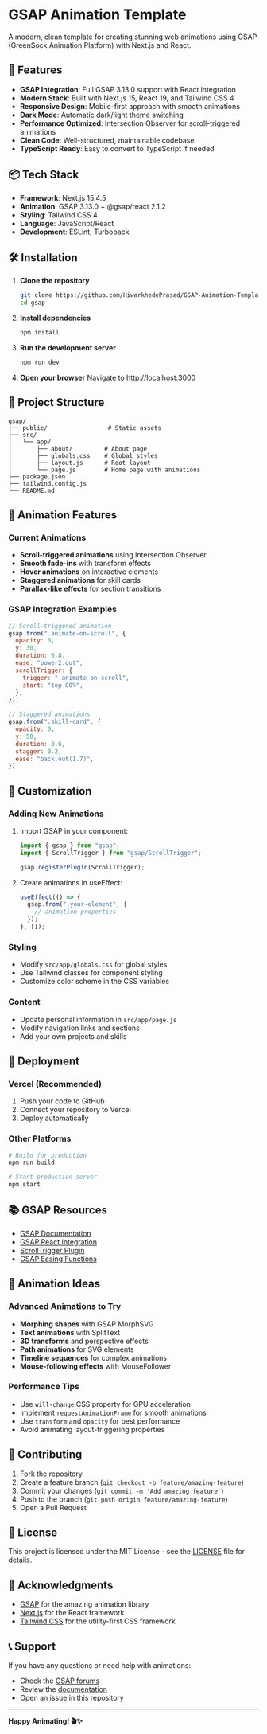 # GSAP Animation Template

A modern, clean template for creating stunning web animations using GSAP (GreenSock Animation Platform) with Next.js and React.

## 🚀 Features

- **GSAP Integration**: Full GSAP 3.13.0 support with React integration
- **Modern Stack**: Built with Next.js 15, React 19, and Tailwind CSS 4
- **Responsive Design**: Mobile-first approach with smooth animations
- **Dark Mode**: Automatic dark/light theme switching
- **Performance Optimized**: Intersection Observer for scroll-triggered animations
- **Clean Code**: Well-structured, maintainable codebase
- **TypeScript Ready**: Easy to convert to TypeScript if needed

## 📦 Tech Stack

- **Framework**: Next.js 15.4.5
- **Animation**: GSAP 3.13.0 + @gsap/react 2.1.2
- **Styling**: Tailwind CSS 4
- **Language**: JavaScript/React
- **Development**: ESLint, Turbopack

## 🛠️ Installation

1. **Clone the repository**

   ```bash
   git clone https://github.com/HiwarkhedePrasad/GSAP-Animation-Template
   cd gsap
   ```

2. **Install dependencies**

   ```bash
   npm install
   ```

3. **Run the development server**

   ```bash
   npm run dev
   ```

4. **Open your browser**
   Navigate to [http://localhost:3000](http://localhost:3000)

## 📁 Project Structure

```
gsap/
├── public/                 # Static assets
├── src/
│   └── app/
│       ├── about/         # About page
│       ├── globals.css    # Global styles
│       ├── layout.js      # Root layout
│       └── page.js        # Home page with animations
├── package.json
├── tailwind.config.js
└── README.md
```

## 🎨 Animation Features

### Current Animations

- **Scroll-triggered animations** using Intersection Observer
- **Smooth fade-ins** with transform effects
- **Hover animations** on interactive elements
- **Staggered animations** for skill cards
- **Parallax-like effects** for section transitions

### GSAP Integration Examples

```javascript
// Scroll-triggered animation
gsap.from(".animate-on-scroll", {
  opacity: 0,
  y: 30,
  duration: 0.8,
  ease: "power2.out",
  scrollTrigger: {
    trigger: ".animate-on-scroll",
    start: "top 80%",
  },
});

// Staggered animations
gsap.from(".skill-card", {
  opacity: 0,
  y: 50,
  duration: 0.6,
  stagger: 0.2,
  ease: "back.out(1.7)",
});
```

## 🎯 Customization

### Adding New Animations

1. Import GSAP in your component:

   ```javascript
   import { gsap } from "gsap";
   import { ScrollTrigger } from "gsap/ScrollTrigger";

   gsap.registerPlugin(ScrollTrigger);
   ```

2. Create animations in useEffect:
   ```javascript
   useEffect(() => {
     gsap.from(".your-element", {
       // animation properties
     });
   }, []);
   ```

### Styling

- Modify `src/app/globals.css` for global styles
- Use Tailwind classes for component styling
- Customize color scheme in the CSS variables

### Content

- Update personal information in `src/app/page.js`
- Modify navigation links and sections
- Add your own projects and skills

## 🚀 Deployment

### Vercel (Recommended)

1. Push your code to GitHub
2. Connect your repository to Vercel
3. Deploy automatically

### Other Platforms

```bash
# Build for production
npm run build

# Start production server
npm start
```

## 📚 GSAP Resources

- [GSAP Documentation](https://greensock.com/docs/)
- [GSAP React Integration](https://greensock.com/react/)
- [ScrollTrigger Plugin](https://greensock.com/scrolltrigger/)
- [GSAP Easing Functions](https://greensock.com/docs/v3/Eases)

## 🎨 Animation Ideas

### Advanced Animations to Try

- **Morphing shapes** with GSAP MorphSVG
- **Text animations** with SplitText
- **3D transforms** and perspective effects
- **Path animations** for SVG elements
- **Timeline sequences** for complex animations
- **Mouse-following effects** with MouseFollower

### Performance Tips

- Use `will-change` CSS property for GPU acceleration
- Implement `requestAnimationFrame` for smooth animations
- Use `transform` and `opacity` for best performance
- Avoid animating layout-triggering properties

## 🤝 Contributing

1. Fork the repository
2. Create a feature branch (`git checkout -b feature/amazing-feature`)
3. Commit your changes (`git commit -m 'Add amazing feature'`)
4. Push to the branch (`git push origin feature/amazing-feature`)
5. Open a Pull Request

## 📄 License

This project is licensed under the MIT License - see the [LICENSE](LICENSE) file for details.

## 🙏 Acknowledgments

- [GSAP](https://greensock.com/) for the amazing animation library
- [Next.js](https://nextjs.org/) for the React framework
- [Tailwind CSS](https://tailwindcss.com/) for the utility-first CSS framework

## 📞 Support

If you have any questions or need help with animations:

- Check the [GSAP forums](https://greensock.com/forums/)
- Review the [documentation](https://greensock.com/docs/)
- Open an issue in this repository

---

**Happy Animating! 🎬✨**

